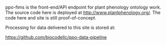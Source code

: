 ppo-fims is the front-end/API endpoint for plant phenology ontology work.  The source code here is deployed at  http://www.plantphenology.org/.   The code here and site is still proof-of-concept.  

Processing for data delivered to this site is stored at:

https://github.com/biocodellc/ppo-data-pipeline
